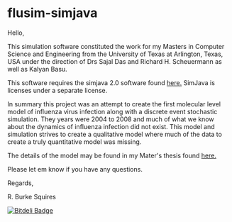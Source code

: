 flusim-simjava
==============

Hello,

This simulation software constituted the work for my Masters in Computer Science and Engineering from the University of Texas at Arlington, Texas, USA under the direction of Drs Sajal Das and Richard H. Scheuermann as well as Kalyan Basu.

This software requires the simjava 2.0 software found [here.](http://www.icsa.inf.ed.ac.uk/research/groups/hase/simjava/) SimJava is licenses under a separate license.

In summary this project was an attempt to create the first molecular level model of influenza virus infection along with a discrete event stochastic simulation. They years were 2004 to 2008 and much of what we know about the dynamics of influenza infection did not exist. This model and simulation strives to create a qualitative model where much of the data to create a truly quantitative model was missing. 

The details of the model may be found in my Mater's thesis found [here.](https://www.academia.edu/809131/An_Influenza_Virus_Molecular_Infection_Model_And_Discrete_Event_Stochastic_Simulation)

Please let em know if you have any questions.

Regards,

R. Burke Squires

[![Bitdeli Badge](https://d2weczhvl823v0.cloudfront.net/burkesquires/flusim-simjava/trend.png)](https://bitdeli.com/free "Bitdeli Badge")

